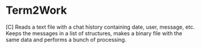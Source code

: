 # Term2Work
[C] Reads a text file with a chat history containing date, user, message, etc. Keeps the messages in a list of structures, makes a binary file with the same data and performs a bunch of processing.
